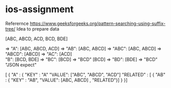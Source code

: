 # ios-assignment
Referernce https://www.geeksforgeeks.org/pattern-searching-using-suffix-tree/
Idea to prepare data

[ABC, ABCD, ACD, BCD, BDE]

=> "A": [ABC, ABCD, ACD]
      => "AB": [ABC, ABCD]
               => "ABC": [ABC, ABCD]
                        => "ABCD": [ABCD]
      => "AC": [ACD]      
   "B": [BCD, BDE]
      => "BC": [BCD]
              => "BCD" [BCD]
      => "BD": [BDE]
              => "BCD"
"JSON expect"

[ { "A" : { 
 "KEY" : "A"
 "VALUE":  ["ABC", "ABCD", "ACD"]
 "RELATED" : [ { "AB" : {  "KEY" : "AB", "VALUE": [ABC, ABCD] , "RELATED"}]
}
}]
